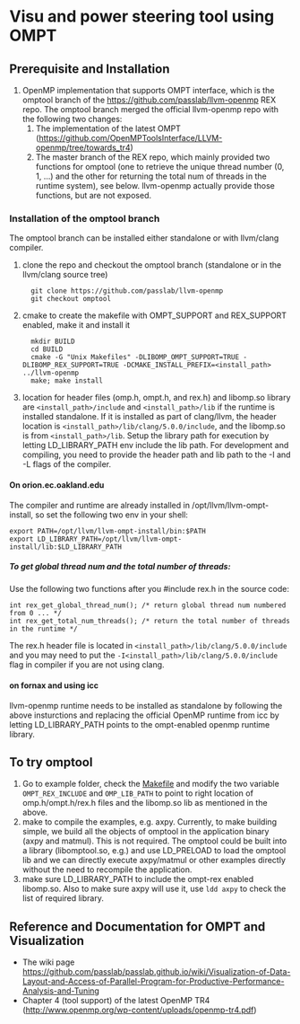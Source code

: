 
# Visu and power steering tool using OMPT

## Prerequisite and Installation
1. OpenMP implementation that supports OMPT interface, which is the omptool branch of the https://github.com/passlab/llvm-openmp REX repo. The omptool branch merged the official llvm-openmp repo with the following two changes:
    1. The implementation of the latest OMPT (https://github.com/OpenMPToolsInterface/LLVM-openmp/tree/towards_tr4)
    1. The master branch of the REX repo, which mainly provided two functions for omptool (one to retrieve the unique thread number (0, 1, ...) and the other for returning the total num of threads in the runtime system), see below. llvm-openmp actually provide those functions, but are not exposed.
    
### Installation of the omptool branch
The omptool branch can be installed either standalone or with llvm/clang compiler. 
  1. clone the repo and checkout the omptool branch (standalone or in the llvm/clang source tree)
   
           git clone https://github.com/passlab/llvm-openmp
           git checkout omptool
           
  1. cmake to create the makefile with OMPT_SUPPORT and REX_SUPPORT enabled, make it and install it
    
           mkdir BUILD
           cd BUILD
           cmake -G "Unix Makefiles" -DLIBOMP_OMPT_SUPPORT=TRUE -DLIBOMP_REX_SUPPORT=TRUE -DCMAKE_INSTALL_PREFIX=<install_path> ../llvm-openmp
           make; make install
  1. location for header files (omp.h, ompt.h, and rex.h) and libomp.so library are `<install_path>/include` and `<install_path>/lib` if the runtime is installed standalone. If it is installed as part of clang/llvm, the header location is `<install_path>/lib/clang/5.0.0/include`, and the libomp.so is from `<install_path>/lib`. Setup the library path for execution by letting LD_LIBRARY_PATH env include the lib path. For development and compiling, you need to provide the header path and lib path to the -I and -L flags of the compiler.

#### On orion.ec.oakland.edu
The compiler and runtime are already installed in /opt/llvm/llvm-ompt-install, so set the following
two env in your shell:

    export PATH=/opt/llvm/llvm-ompt-install/bin:$PATH
    export LD_LIBRARY_PATH=/opt/llvm/llvm-ompt-install/lib:$LD_LIBRARY_PATH
    
##### To get global thread num and the total number of threads:
Use the following two functions after you #include rex.h in the source code:

    int rex_get_global_thread_num(); /* return global thread num numbered from 0 ... */
    int rex_get_total_num_threads(); /* return the total number of threads in the runtime */
    
The rex.h header file is located in `<install_path>/lib/clang/5.0.0/include` and you may need to put the `-I<install_path>/lib/clang/5.0.0/include` flag in compiler if you are not using clang. 

#### on fornax and using icc
llvm-openmp runtime needs to be installed as standalone by following the above insturctions and replacing the official OpenMP runtime from icc by letting LD_LIBRARY_PATH points to the ompt-enabled openmp runtime library. 

## To try omptool
1. Go to example folder, check the [Makefile](examples/Makefile) and modify the two variable `OMPT_REX_INCLUDE` and `OMP_LIB_PATH` to point to right location of omp.h/ompt.h/rex.h files and the libomp.so lib as mentioned in the above. 
1. make to compile the examples, e.g. axpy. Currently, to make building simple, we build all the objects of omptool in the application binary (axpy and matmul). This is not required. The omptool could be built into a library (libomptool.so, e.g.) and use LD_PRELOAD to load the omptool lib and we can directly execute axpy/matmul or other examples directly without the need to recompile the application. 
1. make sure LD_LIBRARY_PATH to include the ompt-rex enabled libomp.so. Also to make sure axpy will use it, use `ldd axpy` to check the list of required library. 


## Reference and Documentation for OMPT and Visualization
 * The wiki page https://github.com/passlab/passlab.github.io/wiki/Visualization-of-Data-Layout-and-Access-of-Parallel-Program-for-Productive-Performance-Analysis-and-Tuning
 * Chapter 4 (tool support) of the latest OpenMP TR4 (http://www.openmp.org/wp-content/uploads/openmp-tr4.pdf)

